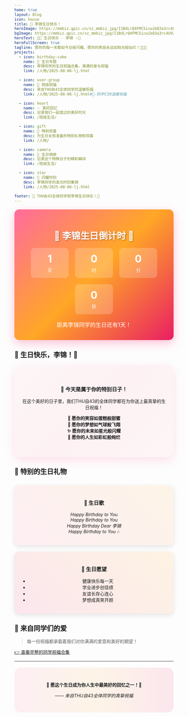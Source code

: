 ```yaml
---
home: true
layout: Blog
icon: house
title: 🎂 李锦生日快乐！
heroImage: https://mmbiz.qpic.cn/sz_mmbiz_jpg/I1BdLrQ4FMC5icwibQ3a3rc4U9ZGBPJItIiaUtoGZnCcGIpxH4ib6hCK9V7g7qjojlJAShMLy6au8uWbvByPQQyZdQ/640?wx_fmt=jpeg&watermark=1&tp=wxpic&wxfrom=5&wx_lazy=1
bgImage: https://mmbiz.qpic.cn/sz_mmbiz_jpg/I1BdLrQ4FMC5icwibQ3a3rc4U9ZGBPJItIiaUtoGZnCcGIpxH4ib6hCK9V7g7qjojlJAShMLy6au8uWbvByPQQyZdQ/640?wx_fmt=jpeg&watermark=1&tp=wxpic&wxfrom=5&wx_lazy=1
heroText: 🎉✨ 生日快乐 · 李锦 ✨🎉
heroFullScreen: true
tagline: 愿你的每一天都如今日般闪耀，愿你的笑容永远如阳光般灿烂！🎂🎈🌟
projects:
  - icon: birthday-cake
    name: 🎂 生日专题
    desc: 李锦同学的生日祝福合集，满满的爱与祝福
    link: /人物/2025-08-06-lj.html

  - icon: user-group
    name: 🎉 班级祝福
    desc: 来自THU自43全体同学的温暖祝福
    link: /人物/2025-08-06-lj.html#🎤-同学们的温暖祝福

  - icon: heart
    name: ✨ 美好回忆
    desc: 记录我们一起度过的美好时光
    link: /班级生活/

  - icon: gift
    name: 🎁 特别惊喜
    desc: 为生日女孩准备的特别礼物和惊喜
    link: /人物/

  - icon: camera
    name: 📸 生日相册
    desc: 记录这个特殊日子的精彩瞬间
    link: /班级生活/

  - icon: star
    name: 🌟 闪耀时刻
    desc: 李锦同学的高光时刻集锦
    link: /人物/2025-08-06-lj.html

footer: 🎂 THU自43全体同学祝李锦生日快乐！🎉
---
```


<!-- 生日倒计时 -->
<div style="background: linear-gradient(135deg, #ff6b9d 0%, #ffa726 50%, #e91e63 100%); color: white; text-align: center; padding: 20px; margin: 20px 0; border-radius: 15px; box-shadow: 0 10px 30px rgba(255, 107, 157, 0.4);">
  <h2 style="font-size: 1.8rem; margin-bottom: 20px; text-shadow: 2px 2px 4px rgba(0,0,0,0.3);">🎂 李锦生日倒计时 🎂</h2>
  <div style="display: flex; justify-content: center; gap: 20px; margin: 20px 0; flex-wrap: wrap;">
    <div style="background: rgba(255,255,255,0.2); border-radius: 12px; padding: 15px 20px; min-width: 80px;">
      <span style="display: block; font-size: 2rem; font-weight: bold;">1</span>
      <span style="display: block; font-size: 0.9rem; margin-top: 5px;">天</span>
    </div>
    <div style="background: rgba(255,255,255,0.2); border-radius: 12px; padding: 15px 20px; min-width: 80px;">
      <span style="display: block; font-size: 2rem; font-weight: bold;">0</span>
      <span style="display: block; font-size: 0.9rem; margin-top: 5px;">时</span>
    </div>
    <div style="background: rgba(255,255,255,0.2); border-radius: 12px; padding: 15px 20px; min-width: 80px;">
      <span style="display: block; font-size: 2rem; font-weight: bold;">0</span>
      <span style="display: block; font-size: 0.9rem; margin-top: 5px;">分</span>
    </div>
    <div style="background: rgba(255,255,255,0.2); border-radius: 12px; padding: 15px 20px; min-width: 80px;">
      <span style="display: block; font-size: 2rem; font-weight: bold;">0</span>
      <span style="display: block; font-size: 0.9rem; margin-top: 5px;">秒</span>
    </div>
  </div>
  <p style="margin-top: 15px; font-size: 1.1rem;">距离李锦同学的生日还有1天！</p>
</div>

## 🎊 生日快乐，李锦！🎊

<div style="text-align: center; padding: 40px 20px; background: linear-gradient(135deg, rgba(255, 182, 193, 0.1) 0%, rgba(255, 192, 203, 0.2) 50%, rgba(255, 182, 193, 0.1) 100%); border-radius: 20px; margin: 20px 0; box-shadow: 0 10px 30px rgba(255, 107, 157, 0.2);">

### 🌟 今天是属于你的特别日子！

在这个美好的日子里，我们THU自43的全体同学都在为你送上最真挚的生日祝福！

**🎂 愿你的笑容如蛋糕般甜蜜**  
**🎈 愿你的梦想如气球般飞翔**  
**✨ 愿你的未来如星光般闪耀**  
**🌈 愿你的人生如彩虹般绚烂**

</div>

## 🎁 特别的生日礼物

<div style="display: grid; grid-template-columns: repeat(auto-fit, minmax(300px, 1fr)); gap: 20px; margin: 30px 0;">

<div style="background: linear-gradient(45deg, rgba(255, 107, 157, 0.1), rgba(255, 167, 38, 0.1)); padding: 20px; border-radius: 15px; text-align: center; box-shadow: 0 5px 15px rgba(0,0,0,0.1);">

### 🎵 生日歌
*Happy Birthday to You*  
*Happy Birthday to You*  
*Happy Birthday Dear 李锦*  
*Happy Birthday to You* 🎶

</div>

<div style="background: linear-gradient(45deg, rgba(233, 30, 99, 0.1), rgba(255, 152, 0, 0.1)); padding: 20px; border-radius: 15px; text-align: center; box-shadow: 0 5px 15px rgba(0,0,0,0.1);">

### 🎯 生日愿望
- 健康快乐每一天
- 学业进步创佳绩  
- 友谊长存心连心
- 梦想成真笑开颜

</div>

</div>

## 💝 来自同学们的爱

> 每一份祝福都承载着我们对你满满的爱意和美好的期望！

[👉 查看完整的同学祝福合集](/人物/2025-08-06-lj.html)

---

<div style="text-align: center; padding: 30px; background: linear-gradient(90deg, rgba(255, 107, 157, 0.1), rgba(255, 167, 38, 0.1), rgba(233, 30, 99, 0.1)); border-radius: 20px; margin: 20px 0;">

**🎉 愿这个生日成为你人生中最美好的回忆之一！🎉**

*—— 来自THU自43全体同学的真挚祝福*

</div>
